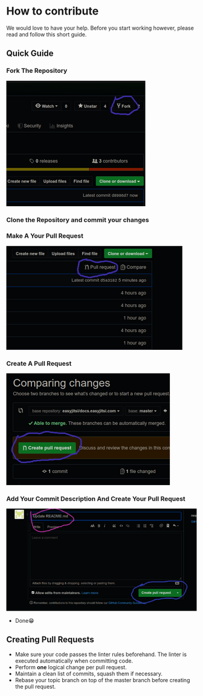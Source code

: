 # How to contribute

We would love to have your help. Before you start working however, please read
and follow this short guide.

## Quick Guide

### Fork The Repository

<img src="./static/img/fork.png"></img>

### Clone the Repository and commit your changes

### Make A Your Pull Request

<img src="./static/img/pullrequest.png"></img>

### Create A Pull Request

<img src="./static/img/createrequest.png"></img>

### Add Your Commit Description And Create Your Pull Request

<img src="./static/img/comment.png"></img>

- Done😁

## Creating Pull Requests

- Make sure your code passes the linter rules beforehand. The linter is executed
  automatically when committing code.
- Perform **one** logical change per pull request.
- Maintain a clean list of commits, squash them if necessary.
- Rebase your topic branch on top of the master branch before creating the pull
  request.
